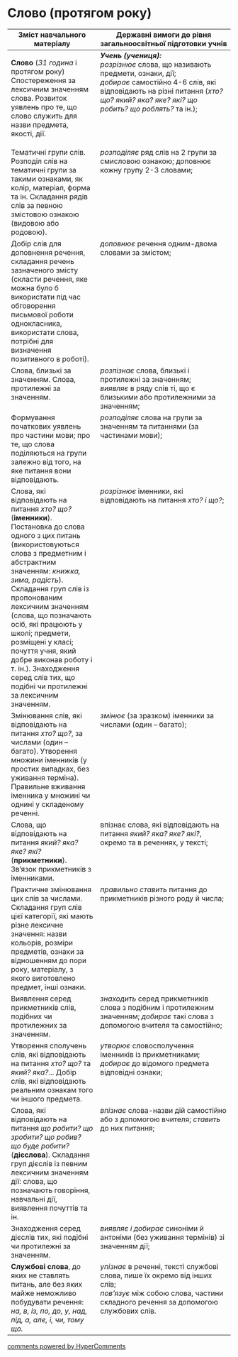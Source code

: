 <div id="hypercomments_widget" class="js-hypercomments-widget invisible"></div>

# Слово (протягом року)

<table>
  <tr>
    <td width="40%" align="center"><b>Зміст навчального матеріалу</b></td>
    <td width="60%" align="center"><b>Державні вимоги до рівня загальноосвітньої підготовки учнів</b></td>
  </tr>
<tbody>
  <tr>
    <td width="40%" style="vertical-align:top !important;">
    <p><b>Слово</b> (<i>31 година</i> і протягом року)<br>
Спостереження за лексичним значенням слова. Розвиток уявлень про те, що слово служить для назви предмета, якості, дії.</td>
    <td width="60%" style="vertical-align:top !important;">
<i><b>Учень (учениця):</b></i><br>
<i>розрізнює</i> слова, що називають предмети, ознаки, дії;<br>
<i>добирає</i> самостійно 4-6 слів, які відповідають на різні питання (<i>хто? що? який? яка? яке? які? що робить? що роблять?</i> та ін.);<br></td>
  </tr>
  <tr>
    <td width="40%" style="vertical-align:top !important;">
 Тематичні групи слів. Розподіл слів на тематичні групи за такими ознаками, як колір, матеріал, форма та ін. Складання рядів слів за певною змістовою ознакою (видовою або родовою).</td>
    <td width="60%" style="vertical-align:top !important;">
<i>розподіляє</i> ряд слів на 2 групи за смисловою ознакою; доповнює кожну групу 2-3 словами;</td>
  </tr>
  <tr>
    <td width="40%" style="vertical-align:top !important;">
Добір слів для доповнення речення, складання речень зазначеного змісту (скласти речення, яке можна було б використати під час обговорення письмової роботи однокласника, використати слова, потрібні для визначення позитивного в роботі).</td>
    <td width="60%" style="vertical-align:top !important;">
<i>доповнює</i> речення одним-двома словами за змістом;</td>
  </tr>
  <tr>
    <td width="40%" style="vertical-align:top !important;">
Слова, близькі за значенням. Слова, протилежні за значенням.</td>
    <td width="60%" style="vertical-align:top !important;">
<i>розпізнає</i> слова, близькі і протилежні за значенням;<br>
<i>виявляє</i> в ряду слів ті, що є близькими або протилежними за значенням;<br></td>
  </tr>
  <tr>
    <td width="40%" style="vertical-align:top !important;">
Формування початкових уявлень про частини мови; про те, що слова поділяються на групи залежно від того, на яке питання вони відповідають.</td>
    <td width="60%" style="vertical-align:top !important;">
<i>розподіляє</i> слова на групи за значенням та питаннями (за частинами мови);</td>
  </tr>
  <tr>
    <td width="40%" style="vertical-align:top !important;">
Слова, які відповідають на питання <i>хто? що?</i> (<b>іменники</b>). Постановка до слова одного з цих питань (використовуються слова з предметним і абстрактним значенням: <i>книжка, зима, радість</i>). Складання груп слів із пропонованим лексичним значенням (слова, що позначають осіб, які працюють у школі; предмети, розміщені у класі; почуття учня, який добре виконав роботу і т. ін.). Знаходження серед слів тих, що подібні чи протилежні за лексичним значенням.</td>
    <td width="60%" style="vertical-align:top !important;">
<i>розрізнює</i> іменники, які відповідають на питання <i>хто? і що?</i>;</td>
  </tr>
  <tr>
    <td width="40%" style="vertical-align:top !important;">
Змінювання слів, які відповідають на питання <i>хто? що?</i>, за числами (один – багато). Утворення множини іменників (у простих випадках, без уживання терміна). Правильне вживання іменника у множині чи однині у складеному реченні. </td>
    <td width="60%" style="vertical-align:top !important;">
<i>змінює</i> (за зразком) іменники за числами (один – багато);</td>
  </tr>
  <tr>
    <td width="40%" style="vertical-align:top !important;">
Слова, що відповідають на питання <i>який? яка? яке? які?</i> (<b>прикметники</b>). Зв’язок прикметників з іменниками.</td>
    <td width="60%" style="vertical-align:top !important;">
впізнає слова, які відповідають на питання <i>який? яка? яке? які?</i>, окремо та в реченнях, у тексті;</td>
  </tr>
  <tr>
    <td width="40%" style="vertical-align:top !important;">
Практичне змінювання цих слів за числами. Складання груп слів цієї категорії, які мають різне лексичне значення: назви кольорів, розміри предметів, ознаки за відношенням до пори року, матеріалу, з якого виготовлено предмет, інші ознаки. </td>
    <td width="60%" style="vertical-align:top !important;">
<i>правильно ставить</i> питання до прикметників різного роду й числа;</td>
  </tr>
  <tr>
    <td width="40%" style="vertical-align:top !important;">
Виявлення серед прикметників слів, подібних чи протилежних за значенням.</td>
    <td width="60%" style="vertical-align:top !important;">
<i>знаходить</i> серед прикметників слова з подібним і протилежним значенням; <i>добирає</i> такі слова з допомогою вчителя та самостійно;</td>
  </tr>
  <tr>
    <td width="40%" style="vertical-align:top !important;">
Утворення сполучень слів, які відповідають на питання <i>хто? що?</i> та <i>який? яка?</i>... Добір слів, які відповідають реальним ознакам того чи іншого предмета.</td>
    <td width="60%" style="vertical-align:top !important;">
<i>утворює</i> словосполучення іменників із прикметниками; <i>добирає</i> до відомого предмета відповідні ознаки;</td>
  </tr>
  <tr>
    <td width="40%" style="vertical-align:top !important;">
Слова, які відповідають на питання <i>що робити? що зробити? що робив? що буде робити?</i> (<b>дієслова</b>). Складання груп дієслів із певним лексичним значенням дії: слова, що позначають говоріння, навчальні дії, виявлення почуттів та ін.</td>
    <td width="60%" style="vertical-align:top !important;">
<i>впізнає</i> слова-назви дій самостійно або з допомогою вчителя; <i>ставить</i> до них питання;</td>
  </tr>
  <tr>
    <td width="40%" style="vertical-align:top !important;">
Знаходження серед дієслів тих, які подібні чи протилежні за значенням.</td>
    <td width="60%" style="vertical-align:top !important;">
<i>виявляє і добирає</i> синоніми й антоніми (без уживання термінів) зі значенням дії;</td>
  </tr>
  <tr>
    <td width="40%" style="vertical-align:top !important;">
<b>Службові слова</b>, до яких не ставлять питань, але без яких майже неможливо побудувати речення: <i>на, в, із, по, до, у, над, під, а, але, і, чи, тому що.</i></td>
    <td width="60%" style="vertical-align:top !important;">
<i>упізнає</i> в реченні, тексті службові слова, пише їх окремо від інших слів;<br>
<i>пов’язує</i> між собою слова, частини складного речення за допомогою службових слів.<br></td>
  </tr>
</tbody>
</table>

<div class="js-hypercomments-container">
<a href="http://hypercomments.com" class="hc-link" title="comments widget">comments powered by HyperComments</a>
</div>